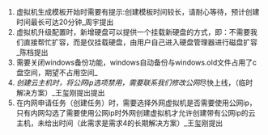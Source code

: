 1. 虚拟机生成模板开始时需要有提示:创建模板时间较长，请耐心等待，预计创建时间最长可达20分钟_周宇提出
2. 虚拟机升级配置时，新增硬盘可以提供一个挂载新硬盘的方式，即：不需要我们直接帮忙扩容，而是仅挂载硬盘，由用户自己进入硬盘管理器进行磁盘扩容_陈档提出
3. 需要关闭windows备份功能，windows自动备份与windows.old文件占用了c盘空间，期望不占用空间_
4. *创建云主机时，将公网ip选项禁用，需要联系我们修改公网*尽快上线，（临时解决方案）_王玺刚提出提出
5. 在内网申请任务（创建任务）时，需要选择外网虚拟机是否需要使用公网ip，只有内网勾选了需要使用公网ip时外网创建虚拟机才允许创建带有公网ip的云主机，未给出时间（此需求是需求4的长期解决方案）_王玺刚提出